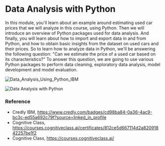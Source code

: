 # Data Analysis with Python
In this module, you'll learn about an example around estimating used car prices that we will analyze in this course, using Python. Then we will introduce an overview of Python packages used for data analysis. And finally, you will learn about how to import and export data in and from Python, and how to obtain basic insights from the dataset on used cars and their prices. So to learn how to analyze data in Python, we'll be answering the following question: "Can we estimate the price of a used car based on its characteristics?" To answer this question, we are going to use various Python packages to perform data cleaning, exploratory data analysis, model development and model evaluation.

![Data_Analysis_Using_Python_IBM](https://user-images.githubusercontent.com/77866708/135796937-e5e60a5e-8123-435e-81e8-e71f1ff76572.png)

![Data Analysis with Python](https://user-images.githubusercontent.com/77866708/135781915-36084a01-1b38-4188-b86e-cbf528b38cf0.PNG)

### Reference
- Credly IBM, https://www.credly.com/badges/cd98ba84-0a36-4ac9-bc3c-ed55a692c79f?source=linked_in_profile
- Cognitive Class, https://courses.cognitiveclass.ai/certificates/812ce5d667114d2a82091842257be1f2
- Cognitive Class, https://courses.cognitiveclass.ai/
